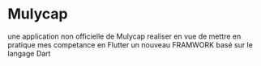 # Mulycap
une application non officielle de Mulycap realiser en vue de mettre en pratique mes competance en Flutter un nouveau FRAMWORK basé sur le langage Dart 
